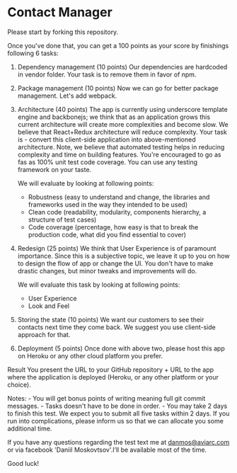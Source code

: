 Contact Manager
========================

Please start by forking this repository.

Once you've done that, you can get a 100 points as your score by finishings following 6 tasks:

1. Dependency management (10 points)
Our dependencies are hardcoded in vendor folder. Your task is to remove them in favor of npm.

2. Package management (10 points)
Now we can go for better package management. Let's add webpack.

3. Architecture (40 points)
The app is currently using underscore template engine and backbonejs; we think that as an application grows this current architecture will create more complexities and become slow. We believe that React+Redux architecture will reduce complexity.
Your task is - convert this client-side application into above-mentioned architecture. Note, we believe that automated testing helps in reducing complexity and time on building features. You're encouraged to go as fas as 100% unit test code coverage. You can use any testing framework on your taste.

    We will evaluate by looking at following points:
    - Robustness (easy to understand and change, the libraries and frameworks used in the way they intended to be used)
    - Clean code (readability, modularity, components hierarchy, a structure of test cases)
    - Code coverage (percentage, how easy is that to break the production code, what did you find essential to cover)

4. Redesign (25 points)
We think that User Experience is of paramount importance. Since this is a subjective topic, we leave it up to you on how to design the flow of app or change the UI. You don't have to make drastic changes, but minor tweaks and improvements will do.

    We will evaluate this task by looking at following points:
    - User Experience
    - Look and Feel

5. Storing the state (10 points)
We want our customers to see their contacts next time they come back. We suggest you use client-side approach for that.

6. Deployment (5 points)
Once done with above two, please host this app on Heroku or any other cloud platform you prefer.

Result
You present the URL to your GitHub repository + URL to the app where the application is deployed (Heroku, or any other platform or your choice).

Notes:
    - You will get bonus points of writing meaning full git commit messages.
    - Tasks doesn't have to be done in order. 
    - You may take 2 days to finish this test. We expect you to submit all five tasks within 2 days. If you run into complications, please inform us so that we can allocate you some additional time.


If you have any questions regarding the test text me at danmos@aviarc.com or via facebook 'Daniil Moskovtsov'.I’ll be available most of the time.

Good luck!
